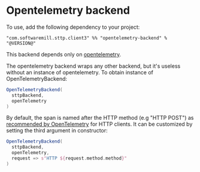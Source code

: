 # Opentelemetry backend

To use, add the following dependency to your project:


```
"com.softwaremill.sttp.client3" %% "opentelemetry-backend" % "@VERSION@"
```

This backend depends only on [opentelemetry](https://github.com/open-telemetry/opentelemetry-java).

The opentelemetry backend wraps any other backend, but it's useless without an instance of opentelemetry. To obtain instance of OpenTelemetryBackend:

```scala
OpenTelemetryBackend(
  sttpBackend,
  openTelemetry
)
```

By default, the span is named after the HTTP method (e.g "HTTP POST") as [recommended by OpenTelemetry](https://github.com/open-telemetry/opentelemetry-specification/blob/main/specification/trace/semantic_conventions/http.md#name) for HTTP clients. 
It can be customized by setting the third argument in constructor: 
```scala
OpenTelemetryBackend(
  sttpBackend,
  openTelemetry,
  request => s"HTTP ${request.method.method}"
)
```